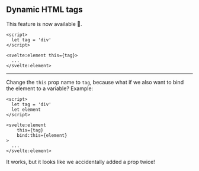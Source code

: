 ## Dynamic HTML tags

This feature is now available 👏.

```svelte
<script>
  let tag = 'div'
</script>

<svelte:element this={tag}>
  ...
</svelte:element>
```

---

Change the `this` prop name to `tag`, because what if we also want to bind the element to a variable? Example:

```svelte
<script>
  let tag = 'div'
  let element
</script>

<svelte:element
	this={tag}
	bind:this={element}
>
  ...
</svelte:element>
```

It works, but it looks like we accidentally added a prop twice!
